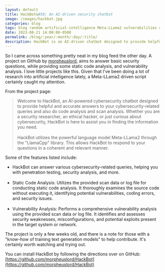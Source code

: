 ```yaml
---
layout: default
title: HackBot&#58; An AI-driven security chatbot
image: /images/hackbot.jpg
categories: blog
tags: blog random artificial-intelligence Meta-LLama2 vulnerabilities code-analysis
date: 2023-08-21 14:00:00-0500
permalink: /blog/:year/:month/:day/:title/
description: HackBot is an AI-driven chatbot designed to provide helpful and accurate answers to various cybersecurity-related queries, while also doing code and vulnerability analysis.
---
```


So I came across something pretty neat in my blog feed the other day. A project on GitHub by [morpheuslord](https://twitter.com/morpheuslord2), aims to answer basic security questions, while providing some static code analysis, and vulnerability analysis. I love little projects like this. Given that I've been doing a lot of research into artificial intelligence lately, a Meta-LLama2 driven script certainly caught my attention.

From the project page:

>Welcome to HackBot, an AI-powered cybersecurity chatbot designed to provide helpful and accurate answers to your cybersecurity-related queries and also do code analysis and scan analysis. Whether you are a security researcher, an ethical hacker, or just curious about cybersecurity, HackBot is here to assist you in finding the information you need.
><br><br>
>HackBot utilizes the powerful language model Meta-LLama2 through the "LlamaCpp" library. This allows HackBot to respond to your questions in a coherent and relevant manner.

Some of the features listed include:
* HackBot can answer various cybersecurity-related queries, helping you with penetration testing, security analysis, and more.<br><br>
* Static Code Analysis: Utilizes the provided scan data or log file for conducting static code analysis. It thoroughly examines the source code without executing it, identifying potential vulnerabilities, coding errors, and security issues.<br><br>
* Vulnerability Analysis: Performs a comprehensive vulnerability analysis using the provided scan data or log file. It identifies and assesses security weaknesses, misconfigurations, and potential exploits present in the target system or network.

The project is only a few weeks old, and there is a note for those with a "know-how of training text generation models" to help contribute. It's certainly worth watching and trying out.

You can install HackBot by following the directions over on GitHub:
[https://github.com/morpheuslord/HackBot](https://github.com/morpheuslord/HackBot)
